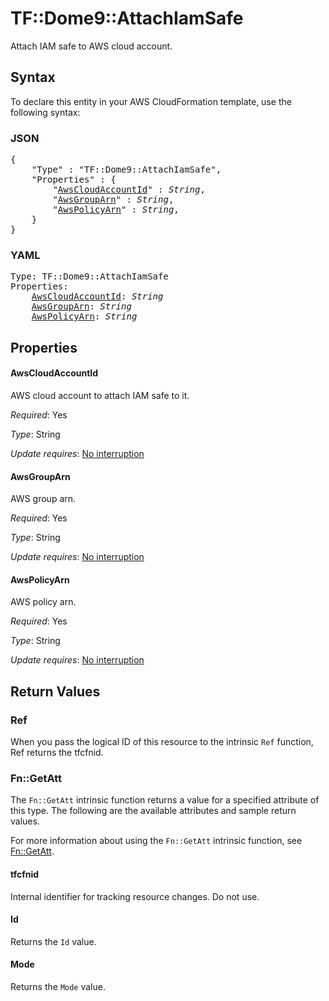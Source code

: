 # TF::Dome9::AttachIamSafe

Attach IAM safe to AWS cloud account.

## Syntax

To declare this entity in your AWS CloudFormation template, use the following syntax:

### JSON

<pre>
{
    "Type" : "TF::Dome9::AttachIamSafe",
    "Properties" : {
        "<a href="#awscloudaccountid" title="AwsCloudAccountId">AwsCloudAccountId</a>" : <i>String</i>,
        "<a href="#awsgrouparn" title="AwsGroupArn">AwsGroupArn</a>" : <i>String</i>,
        "<a href="#awspolicyarn" title="AwsPolicyArn">AwsPolicyArn</a>" : <i>String</i>,
    }
}
</pre>

### YAML

<pre>
Type: TF::Dome9::AttachIamSafe
Properties:
    <a href="#awscloudaccountid" title="AwsCloudAccountId">AwsCloudAccountId</a>: <i>String</i>
    <a href="#awsgrouparn" title="AwsGroupArn">AwsGroupArn</a>: <i>String</i>
    <a href="#awspolicyarn" title="AwsPolicyArn">AwsPolicyArn</a>: <i>String</i>
</pre>

## Properties

#### AwsCloudAccountId

AWS cloud account to attach IAM safe to it.

_Required_: Yes

_Type_: String

_Update requires_: [No interruption](https://docs.aws.amazon.com/AWSCloudFormation/latest/UserGuide/using-cfn-updating-stacks-update-behaviors.html#update-no-interrupt)

#### AwsGroupArn

AWS group arn.

_Required_: Yes

_Type_: String

_Update requires_: [No interruption](https://docs.aws.amazon.com/AWSCloudFormation/latest/UserGuide/using-cfn-updating-stacks-update-behaviors.html#update-no-interrupt)

#### AwsPolicyArn

AWS policy arn.

_Required_: Yes

_Type_: String

_Update requires_: [No interruption](https://docs.aws.amazon.com/AWSCloudFormation/latest/UserGuide/using-cfn-updating-stacks-update-behaviors.html#update-no-interrupt)

## Return Values

### Ref

When you pass the logical ID of this resource to the intrinsic `Ref` function, Ref returns the tfcfnid.

### Fn::GetAtt

The `Fn::GetAtt` intrinsic function returns a value for a specified attribute of this type. The following are the available attributes and sample return values.

For more information about using the `Fn::GetAtt` intrinsic function, see [Fn::GetAtt](https://docs.aws.amazon.com/AWSCloudFormation/latest/UserGuide/intrinsic-function-reference-getatt.html).

#### tfcfnid

Internal identifier for tracking resource changes. Do not use.

#### Id

Returns the <code>Id</code> value.

#### Mode

Returns the <code>Mode</code> value.

